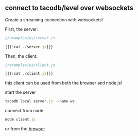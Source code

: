 ## connect to tacodb/level over websockets

Create a streaming connection with websockets!

First, the server:

``` js
//examples/ws/server.js

{{{!cat ./server.js}}}
```

Then, the client.

``` js
//examples/ws/client.js

{{{!cat ./client.js}}}
```

this client can be used from both the browser and node.js!

start the server
``` js
tacodb local server.js --name ws
```

connect from node:

``` js
node client.js
```

or from the [browser](http://localhost:8000/)


